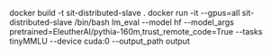 docker build -t sit-distributed-slave .
docker run -it --gpus=all sit-distributed-slave /bin/bash
lm_eval --model hf --model_args pretrained=EleutherAI/pythia-160m,trust_remote_code=True --tasks tinyMMLU --device cuda:0 --output_path output